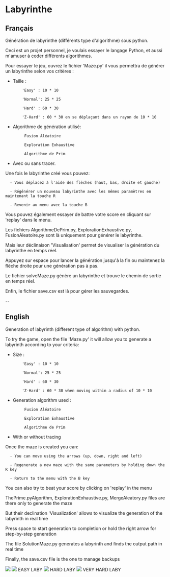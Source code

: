 # Labyrinthe

## Français

Génération de labyrinthe (différents type d'algorithme) sous python.

Ceci est un projet personnel, je voulais essayer le langage Python, et aussi m'amuser à coder différents algorithmes.

Pour essayer le jeu, ouvrez le fichier 'Maze.py' il vous permettra de générer un labyrinthe selon vos critères :

  - Taille :

            'Easy' : 10 * 10

            'Normal': 25 * 25

            'Hard' : 60 * 30

            'Z-Hard' : 60 * 30 en se déplaçant dans un rayon de 10 * 10

  - Algorithme de génération utilisé:

             Fusion Aléatoire

             Exploration Exhaustive

             Algorithme de Prim

  - Avec ou sans tracer.


Une fois le labyrinthe créé vous pouvez:

      - Vous déplacez à l'aide des flèches (haut, bas, droite et gauche)

      - Régénérer un nouveau labyrinthe avec les mêmes paramètres en maintenant la touche R

      - Revenir au menu avec la touche B


Vous pouvez également essayer de battre votre score en cliquant sur 'replay' dans le menu.


Les fichiers AlgorithmeDePrim.py, ExplorationExhaustive.py, FusionAleatoire.py sont là uniquement pour générer le labyrinthe.

Mais leur déclinaison 'Visualisation' permet de visualiser la génération du labyrinthe en temps réel.

Appuyez sur espace pour lancer la génération jusqu'à la fin ou maintenez la flèche droite pour une génération pas à pas.


Le fichier solveMaze.py génère un labyrinthe et trouve le chemin de sortie en temps réel.


Enfin, le fichier save.csv est là pour gérer les sauvegardes.

--

## English

Generation of labyrinth (different type of algorithm) with python.

To try the game, open the file 'Maze.py' it will allow you to generate a labyrinth according to your criteria:

  - Size : 
  
            'Easy' : 10 * 10
  
            'Normal': 25 * 25
            
            'Hard' : 60 * 30
            
            'Z-Hard' : 60 * 30 when moving within a radius of 10 * 10
            
  - Generation algorithm used :
  
             Fusion Aléatoire
  
             Exploration Exhaustive
                                     
             Algorithme de Prim
             
  
  - With or without tracing


Once the maze is created you can: 

      
      - You can move using the arrows (up, down, right and left)
  
      - Regenerate a new maze with the same parameters by holding down the R key
  
      - Return to the menu with the B key
  

You can also try to beat your score by clicking on 'replay' in the menu

ThePrime.pyAlgorithm, ExplorationExhaustive.py, MergeAleatory.py files are there only to generate the maze

But their declination 'Visualization' allows to visualize the generation of the labyrinth in real time

Press space to start generation to completion or hold the right arrow for step-by-step generation

The file SolutionMaze.py generates a labyrinth and finds the output path in real time

Finally, the save.csv file is the one to manage backups


<img src="https://github.com/LaurineObriot/Labyrinthe/blob/master/screenshots/Home.PNG">
<img src="https://github.com/LaurineObriot/Labyrinthe/blob/master/screenshots/Labyrinthe%20FACILE.PNG">
EASY LABY
<img src="https://github.com/LaurineObriot/Labyrinthe/blob/master/screenshots/Labyrinthe%20HARD.PNG">
HARD LABY
<img src="https://github.com/LaurineObriot/Labyrinthe/blob/master/screenshots/Labyrinthe%20Z-HARD.PNG">
VERY HARD LABY
